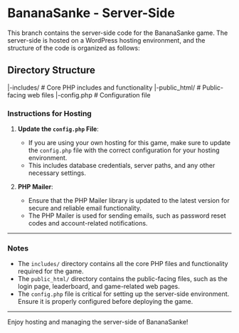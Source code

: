 # BananaSanke - Server-Side

This branch contains the server-side code for the BananaSanke game. The server-side is hosted on a WordPress hosting environment, and the structure of the code is organized as follows:

## Directory Structure
|-includes/ # Core PHP includes and functionality
|-public_html/ # Public-facing web files
|-config.php # Configuration file


### Instructions for Hosting
1. **Update the `config.php` File**:
   - If you are using your own hosting for this game, make sure to update the `config.php` file with the correct configuration for your hosting environment.
   - This includes database credentials, server paths, and any other necessary settings.

2. **PHP Mailer**:
   - Ensure that the PHP Mailer library is updated to the latest version for secure and reliable email functionality.
   - The PHP Mailer is used for sending emails, such as password reset codes and account-related notifications.

---

### Notes
- The `includes/` directory contains all the core PHP files and functionality required for the game.
- The `public_html/` directory contains the public-facing files, such as the login page, leaderboard, and game-related web pages.
- The `config.php` file is critical for setting up the server-side environment. Ensure it is properly configured before deploying the game.

---

Enjoy hosting and managing the server-side of BananaSanke!
